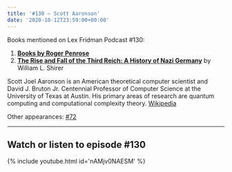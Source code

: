 ```yaml
---
title: '#130 – Scott Aaronson'
date: '2020-10-12T23:59:00+00:00'
---
```


Books mentioned on Lex Fridman Podcast #130:

1. <b><a href="https://amzn.to/3VoB2ee" target="_blank" rel="sponsored noopener noreferrer">Books by Roger Penrose</a></b>
2. <b><a href="https://amzn.to/3uja0sW" target="_blank" rel="sponsored noopener noreferrer">The Rise and Fall of the Third Reich: A History of Nazi Germany</a></b> by William L. Shirer

<!--more-->

Scott Joel Aaronson is an American theoretical computer scientist and David J. Bruton Jr. Centennial Professor of Computer Science at the University of Texas at Austin. His primary areas of research are quantum computing and computational complexity theory. <a href="https://en.wikipedia.org/wiki/Scott_Aaronson" target="_blank">Wikipedia</a>

Other appearances: [\#72](/72-scott-aaronson/)

- - - - - -

## Watch or listen to episode #130

{% include youtube.html id='nAMjv0NAESM' %}